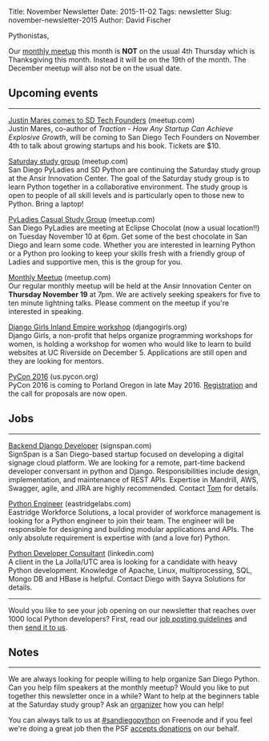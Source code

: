 Title: November Newsletter
Date: 2015-11-02
Tags: newsletter
Slug: november-newsletter-2015
Author: David Fischer


Pythonistas,


Our [monthly meetup][] this month is **NOT** on the usual 4th Thursday which
is Thanksgiving this month. Instead it will be on the 19th of the month. The
December meetup will also not be on the usual date.

[monthly meetup]: http://www.meetup.com/pythonsd/events/226177901/


Upcoming events
---------------

----

[Justin Mares comes to SD Tech Founders][mares] (meetup.com) <br />
Justin Mares, co-author of *Traction - How Any Startup Can Achieve Explosive
Growth*, will be coming to San Diego Tech Founders on November 4th to talk
about growing startups and his book. Tickets are $10.

[mares]: http://www.meetup.com/SanDiego-Tech-Founders/events/226070689/


[Saturday study group][saturday-meetup] (meetup.com) <br />
San Diego PyLadies and SD Python are continuing the Saturday study group
at the Ansir Innovation Center. The goal of the Saturday study group is to
learn Python together in a collaborative environment. The study group is open
to people of all skill levels and is particularly open to those new to Python.
Bring a laptop!

[saturday-meetup]: http://www.meetup.com/pythonsd/events/226399158/


[PyLadies Casual Study Group][] (meetup.com) <br />
San Diego PyLadies are meeting at Eclipse Chocolat (now a usual location!!)
on Tuesday November 10 at 6pm. Get some of the best chocolate in San Diego and
learn some code. Whether you are interested in learning Python or a Python
pro looking to keep your skills fresh with a friendly group of Ladies and
supportive men, this is the group for you.

[PyLadies Casual Study Group]: http://www.meetup.com/sd-pyladies/events/xvnvglytpbnb/


[Monthly Meetup][] (meetup.com) <br />
Our regular monthly meetup will be held at the Ansir Innovation Center on
**Thursday November 19** at 7pm. We are actively seeking speakers for five to ten
minute lightning talks. Please comment on the meetup if you're interested in
speaking.

[Monthly Meetup]: http://www.meetup.com/pythonsd/events/226177901/


[Django Girls Inland Empire workshop][] (djangogirls.org) <br />
Django Girls, a non-profit that helps organize programming workshops for women,
is holding a workshop for women who would like to learn to build websites at
UC Riverside on December 5. Applications are still open and they are
looking for mentors.

[Django Girls Inland Empire workshop]: https://djangogirls.org/inlandempire/


[PyCon 2016][pycon-2016] (us.pycon.org) <br />
PyCon 2016 is coming to Porland Oregon in late May 2016. [Registration][] and
the call for proposals are now open.

[pycon-2016]: https://us.pycon.org/2016/
[Registration]: https://us.pycon.org/2016/registration/


Jobs
----

----

[Backend Django Developer][signspan-job] (signspan.com) <br />
SignSpan is a San Diego-based startup focused on developing a digital signage
cloud platform. We are looking for a remote, part-time backend developer
conversant in python and Django. Responsibilities include design,
implementation, and maintenance of REST APIs. Expertise in Mandrill, AWS,
Swagger, agile, and JIRA are highly recommended. Contact [Tom][] for details.

[signspan-job]: http://www.signspan.com/
[Tom]: https://www.linkedin.com/pub/tom-yip/5/883/90a


[Python Engineer][eastridge-job] (eastridgelabs.com) <br />
Eastridge Workforce Solutions, a local provider of workforce management is
looking for a Python engineer to join their team. The engineer will be
responsible for designing and building modular applications and APIs. The
only absolute requirement is expertise with (and a love for) Python.

[eastridge-job]: http://www.eastridgelabs.com/python-engineer


[Python Developer Consultant][developer-consultant] (linkedin.com) <br />
A client in the La Jolla/UTC area is looking for a candidate with heavy Python
development.  Knowledge of Apache, Linux, multiprocessing, SQL, Mongo DB and
HBase is helpful. Contact Diego with Sayva Solutions for details.

[developer-consultant]: https://www.linkedin.com/in/daguillon


----

Would you like to see your job opening on our newsletter that reaches over
1000 local Python developers? First, read our
[job posting guidelines][job-guidelines] and then [send it to us][send-it].

[send-it]: mailto:sandiegopython-organizers@googlegroups.com
[job-guidelines]: http://pythonsd.org/pages/job-posting-guidelines.html

Notes
-----

----

We are always looking for people willing to help organize San Diego Python.
Can you help film speakers at the monthly meetup? Would you like to put
together this newsletter once in a while? Want to help at the beginners table
at the Saturday study group? Ask an [organizer][] how you can help!

[organizer]: mailto:sandiegopython-organizers@googlegroups.com


You can always talk to us at [#sandiegopython][irc] on Freenode and if you feel
we're doing a great job then the PSF [accepts donations][accepts-donations] on
our behalf.

[irc]: http://pythonsd.org/pages/chat-room.html
[accepts-donations]: https://psfmember.org/civicrm/contribute/transact?reset=1&id=9
